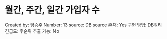 # 월간, 주간, 일간 가입자 수

Created by: 엄승주
Number: 13
source: DB
source 존재: Yes
구현 방법: DB쿼리
긴급도: 후순위
추출 가능: No